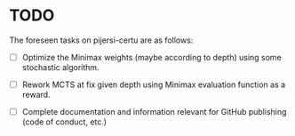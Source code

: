 # TODO
The foreseen tasks on pijersi-certu are as follows:

- [ ] Optimize the Minimax weights (maybe according to depth) using some stochastic algorithm.
- [ ] Rework MCTS at fix given depth using Minimax evaluation function as a reward.
- [ ] Complete documentation and information relevant for GitHub publishing (code of conduct, etc.)

